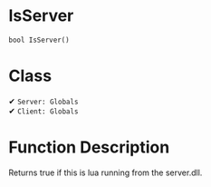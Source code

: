# IsServer
```
bool IsServer()
```
# Class
✔ `Server: Globals`  
✔ `Client: Globals`  

# Function Description
Returns true if this is lua running from the server.dll.
